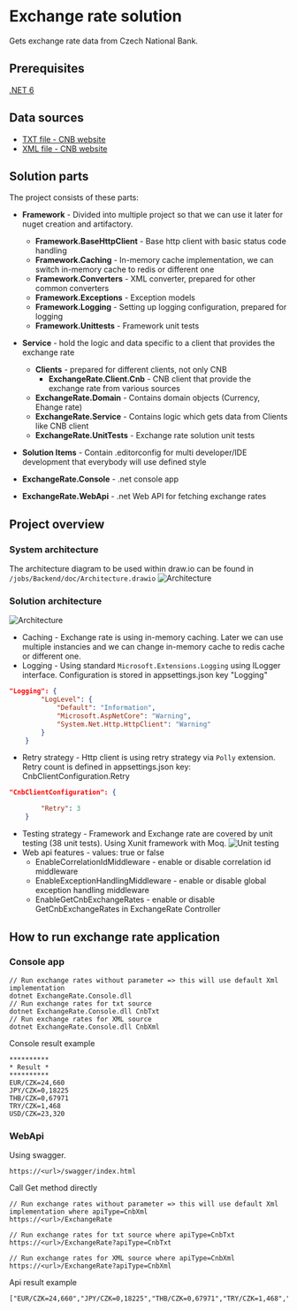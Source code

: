 # Exchange rate solution

Gets exchange rate data from Czech National Bank.

## Prerequisites

[.NET 6](https://dotnet.microsoft.com/en-us/download/dotnet/6.0)

## Data sources

- [TXT file - CNB website](https://www.cnb.cz/cs/financni_trhy/devizovy_trh/kurzy_devizoveho_trhu/denni_kurz.txt)
- [XML file - CNB website](https://www.cnb.cz/cs/financni_trhy/devizovy_trh/kurzy_devizoveho_trhu/denni_kurz.xml)

## Solution parts

The project consists of these parts:

- **Framework** - Divided into multiple project so that we can use it later for nuget creation and artifactory.

  - **Framework.BaseHttpClient** - Base http client with basic status code handling
  - **Framework.Caching** - In-memory cache implementation, we can switch in-memory cache to redis or different one
  - **Framework.Converters** - XML converter, prepared for other common converters
  - **Framework.Exceptions** - Exception models
  - **Framework.Logging** - Setting up logging configuration, prepared for logging
  - **Framework.Unittests** - Framework unit tests

- **Service** - hold the logic and data specific to a client that provides the exchange rate
  - **Clients** - prepared for different clients, not only CNB
    - **ExchangeRate.Client.Cnb** - CNB client that provide the exchange rate from various sources
  - **ExchangeRate.Domain** - Contains domain objects (Currency, Ehange rate)
  - **ExchangeRate.Service** - Contains logic which gets data from Clients like CNB client
  - **ExchangeRate.UnitTests** - Exchange rate solution unit tests
- **Solution Items** - Contain .editorconfig for multi developer/IDE development that everybody will use defined style
- **ExchangeRate.Console** - .net console app
- **ExchangeRate.WebApi** - .net Web API for fetching exchange rates

## Project overview

### System architecture

The architecture diagram to be used within draw.io can be found in `/jobs/Backend/doc/Architecture.drawio`
![Architecture](/jobs/Backend/doc/img/SystemArchitecture.png)

### Solution architecture

![Architecture](/jobs/Backend/doc/img/SolutionArchitecture.png)

- Caching - Exchange rate is using in-memory caching. Later we can use multiple instancies and we can change in-memory cache to redis cache or different one.
- Logging - Using standard `Microsoft.Extensions.Logging` using ILogger interface. Configuration is stored in appsettings.json key "Logging"

```json
"Logging": {
		"LogLevel": {
			"Default": "Information",
			"Microsoft.AspNetCore": "Warning",
			"System.Net.Http.HttpClient": "Warning"
		}
	}
```

- Retry strategy - Http client is using retry strategy via `Polly` extension. Retry count is defined in appsettings.json key: CnbClientConfiguration.Retry

```json
"CnbClientConfiguration": {

		"Retry": 3
	}
```

- Testing strategy - Framework and Exchange rate are covered by unit testing (38 unit tests). Using Xunit framework with Moq.
  ![Unit testing](/jobs/Backend/doc/img/UnitTestsFullSolution.jpg)
- Web api features - values: true or false
  - EnableCorrelationIdMiddleware - enable or disable correlation id middleware
  - EnableExceptionHandlingMiddleware - enable or disable global exception handling middleware
  - EnableGetCnbExchangeRates - enable or disable GetCnbExchangeRates in ExchangeRate Controller

## How to run exchange rate application

### Console app

```
// Run exchange rates without parameter => this will use default Xml implementation
dotnet ExchangeRate.Console.dll
// Run exchange rates for txt source
dotnet ExchangeRate.Console.dll CnbTxt
// Run exchange rates for XML source
dotnet ExchangeRate.Console.dll CnbXml
```

Console result example

```
**********
* Result *
**********
EUR/CZK=24,660
JPY/CZK=0,18225
THB/CZK=0,67971
TRY/CZK=1,468
USD/CZK=23,320
```

### WebApi

Using swagger.

```
https://<url>/swagger/index.html
```

Call Get method directly

```
// Run exchange rates without parameter => this will use default Xml implementation where apiType=CnbXml
https://<url>/ExchangeRate

// Run exchange rates for txt source where apiType=CnbTxt
https://<url>/ExchangeRate?apiType=CnbTxt

// Run exchange rates for XML source where apiType=CnbXml
https://<url>/ExchangeRate?apiType=CnbXml
```

Api result example

```
["EUR/CZK=24,660","JPY/CZK=0,18225","THB/CZK=0,67971","TRY/CZK=1,468","USD/CZK=23,320"]
```
